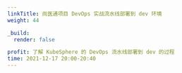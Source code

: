 ```yaml
---
linkTitle: 尚医通项目 DevOps 实战流水线部署到 dev 环境
weight: 44

_build:
  render: false

profit: 了解 KubeSphere 的 DevOps 流水线部署到 dev 的过程
time: 2021-12-17 20:00-20:40
---
```

